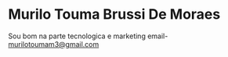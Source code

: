 # Murilo Touma Brussi De Moraes
Sou bom na parte tecnologica e marketing
email- murilotoumam3@gmail.com

